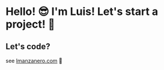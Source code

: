  # Hello! 😎 I'm Luis! Let's start a project! 🤠

## Let's code? 
see [lmanzanero.com](https://lmanzanero.com/)  🚀
